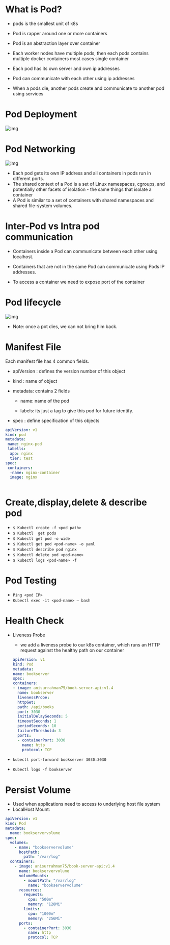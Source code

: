 # What is Pod?

* pods is the smallest unit of k8s
* Pod is rapper around one or more containers

* Pod is an abstraction layer over container
* Each worker nodes have multiple pods, then each pods contains multiple docker containers most cases single container

* Each pod has its own server and own ip addresses

* Pod can communicate with each other using ip addresses
* When a pods die, another pods create and communicate to another pod using services

# Pod Deployment

![img](https://lh6.googleusercontent.com/VRYXOBSh-KEX_1-8o8wnYFHgMMvG6SmMnlNf0NXbJbYKnSjCc3GYfiisMx4VYrQXOfn8fvPajdxdbaWVlrihtOwm5zrn_wscO5L0yJhl6eKOjQdnwD5mJ4N_hi_CsLoEOiv1gDi0UVCgUmtd5fA9reg)


# Pod Networking

![img](https://lh5.googleusercontent.com/1yU0gF4vuOxODV-hU-ZUJgLebNbHqSoE_9TN3_EQbmtYo5UeYh4BjaKxdw1MIliTTIUDJMJg7yfdapZ0YZS9Y33Fu7NiulEPEBvBgrOrpbD8SXedr1B35vEhn5LXcMBRioz1QdLryOKfikZddHykO-w)

* Each pod gets its own IP address and all containers in pods run in different ports.
* The shared context of a Pod is a set of Linux namespaces, cgroups, and potentially other facets of isolation - the same things that isolate a container
* A Pod is similar to a set of containers with shared namespaces and shared file-system volumes.


# Inter-Pod vs Intra pod communication

* Containers inside a Pod can communicate between each other using localhost.
* Containers that are not in the same Pod can communicate using Pods IP addresses.

* To access a container we need to expose port of the container


# Pod lifecycle

![img](https://lh5.googleusercontent.com/98cM8DoKsfK1KbLdwZhkQXZfAUW_1I2cznso-bbatUCfWILIqwZ6InekIJyHbfmxaAmXwfekRBP5Ss4jb9psnxPNHEkdd5ZV7FrbsSpqNjMJhK1Dn68Q3-ZfdEs76qn-jS6vbDvvjz3l0slk_7HYIwM)

* Note: once a pot dies, we can not bring him back.


# Manifest File

Each manifest file has 4 common fields.

* apiVersion : defines the version number of this object

- kind : name of object
- metadata: contains 2 fields

    - name: name of the pod

    - labels: its just a tag to give this pod for future identify.

- spec : define specification of this objects

```yaml
apiVersion: v1
kind: pod
metadata:
 name: nginx-pod
 labells:
  app: nginx
  tier: test
spec:
 containers:
  -name: nginx-container
  image: nginx
  
```


# Create,display,delete & describe pod

- `$ Kubectl create -f <pod path>`
- `$ Kubectl  get pods`
- `$ Kubectl get pod -o wide`
- `$ Kubectl get pod <pod-name> -o yaml`
- `$ Kubectl describe pod nginx`
- `$ Kubectl delete pod <pod-name>`
- `$ kubectl logs <pod-name> -f`

# Pod Testing
- `Ping <pod IP>`
- `Kubectl exec -it <pod-name> – bash`
# Health Check

- Liveness Probe
  - we add a liveness probe to our k8s container, which runs an HTTP request against the healthy path on our container
  ```yaml
  apiVersion: v1
  kind: Pod
  metadata:
  name: bookserver
  spec:
  containers:
  - image: anisurrahman75/book-server-api:v1.4
    name: bookserver
    livenessProbe:
    httpGet:
    path: /api/books
    port: 3030
    initialDelaySeconds: 5
    timeoutSeconds: 1
    periodSeconds: 10
    failureThreshold: 3
    ports:
    - containerPort: 3030
      name: http
      protocol: TCP
  ```

- `kubectl port-forward bookserver 3030:3030`
- `Kubectl logs -f bookserver`
# Persist Volume
- Used when applications need to access to underlying host file system
- LocalHost Mount:
```yaml
apiVersion: v1
kind: Pod
metadata:
  name: bookservervolume
spec:
  volumes: 
    - name: "bookservervolume"
      hostPath: 
        path: "/var/log"
  containers:
    - image: anisurrahman75/book-server-api:v1.4
      name: bookservervolume
      volumeMounts:
        - mountPath: "/var/log"
          name: "bookservervolume"
      resources:
        requests:
          cpu: "500m"
          memory: "128Mi"
        limits:
          cpu: "1000m"
          memory: "256Mi"
      ports:
        - containerPort: 3030
          name: http
          protocol: TCP

```

